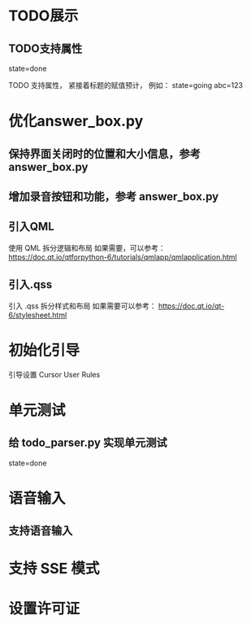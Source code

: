# TODO展示

## TODO支持属性
state=done

TODO 支持属性， 紧接着标题的赋值预计， 例如：
state=going
abc=123

# 优化answer_box.py

## 保持界面关闭时的位置和大小信息，参考 answer_box.py

## 增加录音按钮和功能，参考 answer_box.py

## 引入QML
使用 QML 拆分逻辑和布局
如果需要，可以参考：
https://doc.qt.io/qtforpython-6/tutorials/qmlapp/qmlapplication.html

## 引入.qss
引入 .qss 拆分样式和布局
如果需要可以参考：
https://doc.qt.io/qt-6/stylesheet.html

# 初始化引导
引导设置 Cursor User Rules

# 单元测试

## 给 todo_parser.py 实现单元测试
state=done

# 语音输入

## 支持语音输入

# 支持 SSE 模式

# 设置许可证
